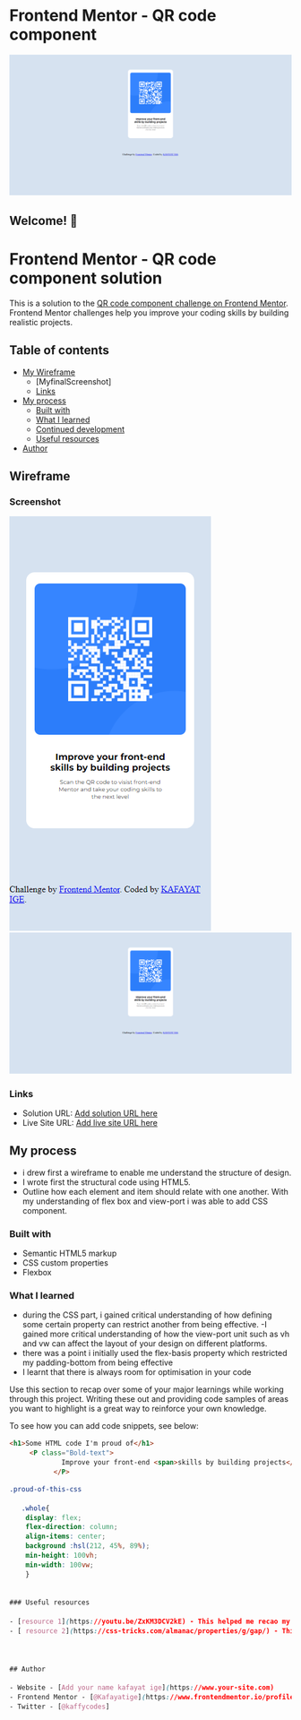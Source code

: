 # Frontend Mentor - QR code component

![My Design preview for the QR code component coding challenge](./my-final-screenshot/kafayat_desktop_design_screenshot.png)

## Welcome! 👋
# Frontend Mentor - QR code component <!--KAFAYAT IGE--> solution

This is a solution to the [QR code component challenge on Frontend Mentor](https://www.frontendmentor.io/challenges/qr-code-component-iux_sIO_H). Frontend Mentor challenges help you improve your coding skills by building realistic projects. 

## Table of contents

- [My Wireframe](#overview)
  - [MyfinalScreenshot]
  - [Links](#links)
- [My process](#my-process)
  - [Built with](#built-with)
  - [What I learned](#what-i-learned)
  - [Continued development](#continued-development)
  - [Useful resources](#useful-resources)
- [Author](#author)


## Wireframe


### Screenshot

![](./my-final-screenshot/insepct-on-S8%2B-mobile-design-kafayat-screenshot.png)
![](./my-final-screenshot/kafayat_desktop_design_screenshot.png)


### Links

- Solution URL: [Add solution URL here](https://your-solution-url.com)
- Live Site URL: [Add live site URL here](https://your-live-site-url.com)

## My process
- i drew first a wireframe to enable me understand the structure of design.
- I wrote first the structural code using HTML5.
- Outline how each element and item should relate with one another.
With my understanding of flex box and view-port i was able to add CSS component.

### Built with

- Semantic HTML5 markup
- CSS custom properties
- Flexbox


### What I learned

- during the CSS part, i gained critical understanding of how defining some certain property can restrict another from being effective.
-I gained more critical understanding of how the view-port unit such as vh and vw can affect the layout of your design on different platforms.
- there was a point i initially used the flex-basis property which restricted my padding-bottom from being effective
- I learnt that there is always room for optimisation in your code



Use this section to recap over some of your major learnings while working through this project. Writing these out and providing code samples of areas you want to highlight is a great way to reinforce your own knowledge.

To see how you can add code snippets, see below:

```html
<h1>Some HTML code I'm proud of</h1>
     <P class="Bold-text">
             Improve your front-end <span>skills by building projects</span>
           </P>
```
```css
.proud-of-this-css 
  
   .whole{
    display: flex;
    flex-direction: column;
    align-items: center;
    background :hsl(212, 45%, 89%);
    min-height: 100vh;
    min-width: 100vw;
    }


### Useful resources

- [resource 1](https://youtu.be/ZxKM3DCV2kE) - This helped me recao my understanding of ssome CSS properties.
- [ resource 2](https://css-tricks.com/almanac/properties/g/gap/) - This is an amazing article which helped me finally understand gap in flexbox. I'd recommend it to anyone still learning this concept.



## Author

- Website - [Add your name kafayat ige](https://www.your-site.com)
- Frontend Mentor - [@Kafayatige](https://www.frontendmentor.io/profile/Kafayatige)
- Twitter - [@kaffycodes]

